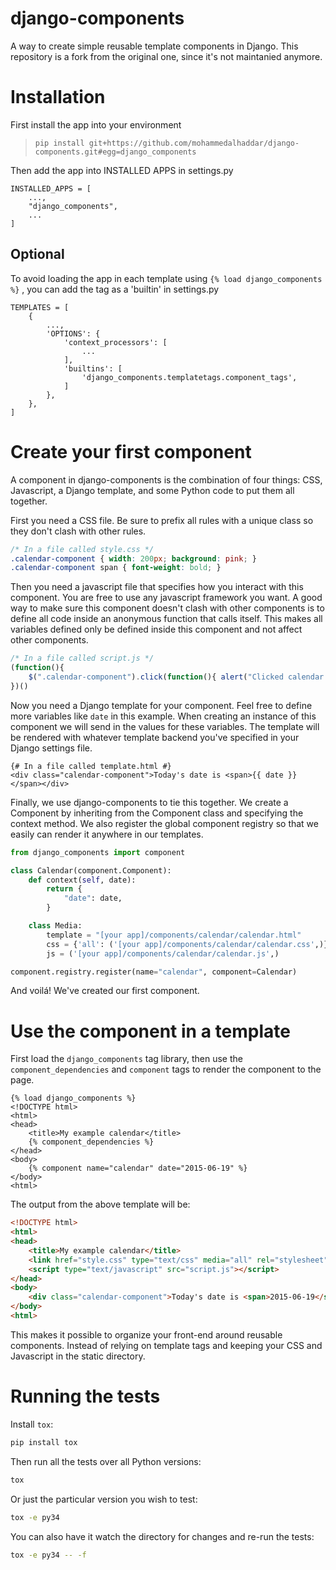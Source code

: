 # django-components
A way to create simple reusable template components in Django.
This repository is a fork from the original one, since it's not maintanied anymore.

# Installation

First install the app into your environment

> ```pip install git+https://github.com/mohammedalhaddar/django-components.git#egg=django_components```

Then add the app into INSTALLED APPS in settings.py

```
INSTALLED_APPS = [
    ...,
    "django_components",
    ...
]
```

## Optional
To avoid loading the app in each template using
``` {% load django_components %} ```
, you can add the tag as a 'builtin' in settings.py

```
TEMPLATES = [
    {
        ...,
        'OPTIONS': {
            'context_processors': [
                ...
            ],
            'builtins': [
                'django_components.templatetags.component_tags',
            ]
        },
    },
]
```

# Create your first component

A component in django-components is the combination of four things: CSS, Javascript, a Django template, and some Python code to put them all together. 

First you need a CSS file. Be sure to prefix all rules with a unique class so they don't clash with other rules.

```css
/* In a file called style.css */
.calendar-component { width: 200px; background: pink; }
.calendar-component span { font-weight: bold; }
```

Then you need a javascript file that specifies how you interact with this component. You are free to use any javascript framework you want. A good way to make sure this component doesn't clash with other components is to define all code inside an anonymous function that calls itself. This makes all variables defined only be defined inside this component and not affect other components.

```js
/* In a file called script.js */
(function(){
    $(".calendar-component").click(function(){ alert("Clicked calendar!"); })
})()
```

Now you need a Django template for your component. Feel free to define more variables like `date` in this example. When creating an instance of this component we will send in the values for these variables. The template will be rendered with whatever template backend you've specified in your Django settings file.

```htmldjango
{# In a file called template.html #}
<div class="calendar-component">Today's date is <span>{{ date }}</span></div>
```

Finally, we use django-components to tie this together. We create a Component by inheriting from the Component class and specifying the context method. We also register the global component registry so that we easily can render it anywhere in our templates.

```python
from django_components import component

class Calendar(component.Component):
    def context(self, date):
        return {
            "date": date,
        }

    class Media:
        template = "[your app]/components/calendar/calendar.html"
        css = {'all': ('[your app]/components/calendar/calendar.css',)}
        js = ('[your app]/components/calendar/calendar.js',)

component.registry.register(name="calendar", component=Calendar)
```

And voilá! We've created our first component.

# Use the component in a template

First load the `django_components` tag library, then use the `component_dependencies` and `component` tags to render the component to the page.

```htmldjango
{% load django_components %}
<!DOCTYPE html>
<html>
<head>
    <title>My example calendar</title>
    {% component_dependencies %}
</head>
<body>
    {% component name="calendar" date="2015-06-19" %}
</body>
<html>
```

The output from the above template will be:

```html
<!DOCTYPE html>
<html>
<head>
    <title>My example calendar</title>
    <link href="style.css" type="text/css" media="all" rel="stylesheet" />
    <script type="text/javascript" src="script.js"></script>
</head>
<body>
    <div class="calendar-component">Today's date is <span>2015-06-19</span></div>
</body>
<html>
```

This makes it possible to organize your front-end around reusable components. Instead of relying on template tags and keeping your CSS and Javascript in the static directory.

# Running the tests

Install `tox`:

```sh
pip install tox
```

Then run all the tests over all Python versions:

```sh
tox
```

Or just the particular version you wish to test:

```sh
tox -e py34
```

You can also have it watch the directory for changes and re-run the tests:

```sh
tox -e py34 -- -f
```
